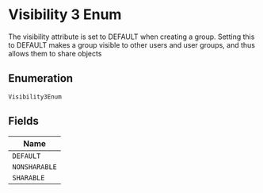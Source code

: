 
# Visibility 3 Enum

The visibility attribute is set to DEFAULT when creating a group. Setting this to DEFAULT makes a group visible to other users and user groups, and thus allows them to share objects

## Enumeration

`Visibility3Enum`

## Fields

| Name |
|  --- |
| `DEFAULT` |
| `NONSHARABLE` |
| `SHARABLE` |

